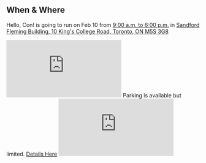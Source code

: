 ## When & Where
<!-- followed by brief -->
Hello, Con! is going to run on Feb 10 from [<time>9:00 a.m. to 6:00 p.m.</time>](./hellocon.ics) in [Sandford Fleming Building, 10 King's College Road, Toronto, ON M5S 3G8](https://www.google.com/maps/search/?api=1&query=Sandford+Fleming+Bldg,+Toronto,+ON+M5S+3G4)
<!-- thumbnail -->
<i class="far fa-map"></i>
<!-- Followed by detail -->
<iframe frameborder="0" style="border:0" class="desktoponly" src="https://www.google.com/maps/embed/v1/place?key=AIzaSyBxmtplp3T8rlTsWj1Oyr-Quz7uDzGQ23U&q=place_id:ChIJAcqznLg0K4gRx0hHS5eTowo" allowfullscreen></iframe>
Parking is available but limited. <a href="http://map.utoronto.ca/parking" class="mobileonly">Details Here</a>
<iframe src="http://map.utoronto.ca/parking" frameborder="0" class="desktoponly"></iframe>
